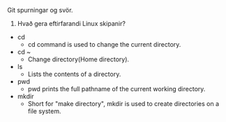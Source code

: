 Git spurningar og svör.

1. Hvað gera eftirfarandi Linux skipanir?
*	cd    
	* cd command is used to change the current directory.
*   cd ~  
	* Change directory(Home directory).
*	ls    
	* Lists the contents of a directory.
*	pwd   
	* pwd prints the full pathname of the current working directory.
*	mkdir 
	* Short for "make directory", mkdir is used to create directories on a file system.
